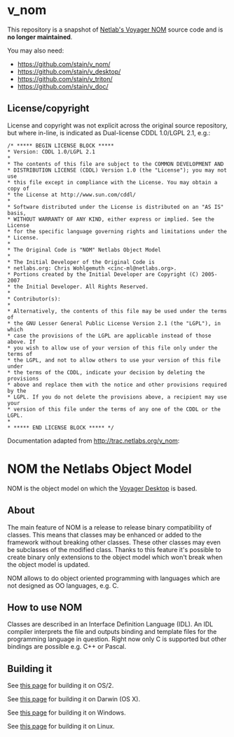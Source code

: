 # v_nom

This repository is a snapshot of [Netlab's Voyager NOM](http://trac.netlabs.org/v_nom) source code and is **no longer maintained**.

You may also need:

* https://github.com/stain/v_nom/
* https://github.com/stain/v_desktop/
* https://github.com/stain/v_triton/
* https://github.com/stain/v_doc/

## License/copyright

License and copyright was not explicit across the original source repository, but where in-line, is indicated as Dual-license CDDL 1.0/LGPL 2.1, e.g.:


```
/* ***** BEGIN LICENSE BLOCK *****
* Version: CDDL 1.0/LGPL 2.1
*
* The contents of this file are subject to the COMMON DEVELOPMENT AND
* DISTRIBUTION LICENSE (CDDL) Version 1.0 (the "License"); you may not use
* this file except in compliance with the License. You may obtain a copy of
* the License at http://www.sun.com/cddl/
*
* Software distributed under the License is distributed on an "AS IS" basis,
* WITHOUT WARRANTY OF ANY KIND, either express or implied. See the License
* for the specific language governing rights and limitations under the
* License.
*
* The Original Code is "NOM" Netlabs Object Model
*
* The Initial Developer of the Original Code is
* netlabs.org: Chris Wohlgemuth <cinc-ml@netlabs.org>.
* Portions created by the Initial Developer are Copyright (C) 2005-2007
* the Initial Developer. All Rights Reserved.
*
* Contributor(s):
*
* Alternatively, the contents of this file may be used under the terms of
* the GNU Lesser General Public License Version 2.1 (the "LGPL"), in which
* case the provisions of the LGPL are applicable instead of those above. If
* you wish to allow use of your version of this file only under the terms of
* the LGPL, and not to allow others to use your version of this file under
* the terms of the CDDL, indicate your decision by deleting the provisions
* above and replace them with the notice and other provisions required by the
* LGPL. If you do not delete the provisions above, a recipient may use your
* version of this file under the terms of any one of the CDDL or the LGPL.
*
* ***** END LICENSE BLOCK ***** */
```


Documentation adapted from <http://trac.netlabs.org/v_nom>:

# NOM the Netlabs Object Model 

NOM is the object model on which the [Voyager Desktop](http://voyager.netlabs.org/) is based.

## About 

The main feature of NOM is a release to release binary compatibility of classes.
This means that classes may be enhanced or added to the framework without
breaking other classes. These other classes may even be subclasses of the
modified class. Thanks to this feature it's possible to create binary only
extensions to the object model which won't break when the object model is
updated.

NOM allows to do object oriented programming with languages which are not designed as OO languages,
e.g. C.

## How to use NOM 

Classes are described in an Interface Definition Language (IDL). An IDL compiler interprets the file and
outputs binding and template files for the programming language in question. Right now only
C is supported but other bindings are possible e.g. C++ or Pascal.


## Building it

See [this page](http://trac.netlabs.org/v_nom/wiki/BuildNom) for building it on OS/2.

See [this page](http://trac.netlabs.org/v_nom/wiki/BuildNomDarwin) for building it on Darwin (OS X).

See [this page](http://trac.netlabs.org/v_nom/wiki/BuildNomWindows) for building it on Windows.

See [this page](http://trac.netlabs.org/v_nom/wiki/BuildNomLinux) for building it on Linux.

